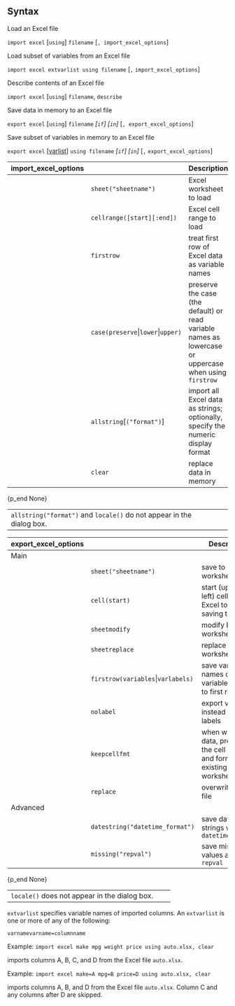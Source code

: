 ## Syntax

Load an Excel file

`import excel` \[`using`\] `filename` \[`, import_excel_options`\]

Load subset of variables from an Excel file

`import excel extvarlist using filename` \[`,`
`import_excel_options`\]

Describe contents of an Excel file

`import excel` \[`using`\] `filename`, `describe`

Save data in memory to an Excel file

`export excel` \[`using`\] `filename` _\[`if`\]
\[`in`\]_ \[`, export_excel_options`\]

Save subset of variables in memory to an Excel file

`export excel`
\[[varlist](http://www.stata.com/help.cgi?varlist)\]
`using filename` _\[`if`\] \[`in`\]_ \[`,`
`export_excel_options`\]

| import\_excel\_options |                                        | Description                                                                                            |
|------------------------|----------------------------------------|--------------------------------------------------------------------------------------------------------|
|                        | `sheet("sheetname")`                   | Excel worksheet to load                                                                                |
|                        | `cellrange([start][:end])`             | Excel cell range to load                                                                               |
|                        | `firstrow`                             | treat first row of Excel data as variable names                                                        |
|                        | `case(preserve`\|`lower`\|`upper)` | preserve the case (the default) or read variable names as lowercase or uppercase when using `firstrow` |
|                        | `allstring`\[`("format")`\]        | import all Excel data as strings; optionally, specify the numeric display format                       |
|                        | `clear`                                | replace data in memory                                                                                 |

{p\_end None}

|                                                                           |     |     |
|---------------------------------------------------------------------------|-----|-----|
| `allstring("format")` and `locale()` do not appear in the dialog box. |     |     |

| export\_excel\_options |                                        | Description                                                                 |
|------------------------|----------------------------------------|-----------------------------------------------------------------------------|
| Main                   |                                        |                                                                             |
|                        | `sheet("sheetname")`               | save to Excel worksheet                                                     |
|                        | `cell(start)`                          | start (upper-left) cell in Excel to begin saving to                         |
|                        | `sheetmodify`                          | modify Excel worksheet                                                      |
|                        | `sheetreplace`                         | replace Excel worksheet                                                     |
|                        | `firstrow(variables`\|`varlabels)` | save variable names or variable labels to first row                         |
|                        | `nolabel`                              | export values instead of value labels                                       |
|                        | `keepcellfmt`                          | when writing data, preserve the cell style and format of existing worksheet |
|                        | `replace`                              | overwrite Excel file                                                        |
| Advanced               |                                        |                                                                             |
|                        | `datestring("datetime_format")`    | save dates as strings with a `datetime_format`                              |
|                        | `missing("repval")`                | save missing values as `repval`                                             |

{p\_end None}

|                                               |     |     |
|-----------------------------------------------|-----|-----|
| `locale()` does not appear in the dialog box. |     |     |

`extvarlist` specifies variable names of imported columns. An
`extvarlist` is one or more of any of the following:

`varnamevarname=columnname`

Example: `import excel make mpg weight price using auto.xlsx, clear`

imports columns A, B, C, and D from the Excel file `auto.xlsx`.

Example: `import excel make=A mpg=B price=D using auto.xlsx, clear`

imports columns A, B, and D from the Excel file `auto.xlsx`. Column C
and any columns after D are skipped.
